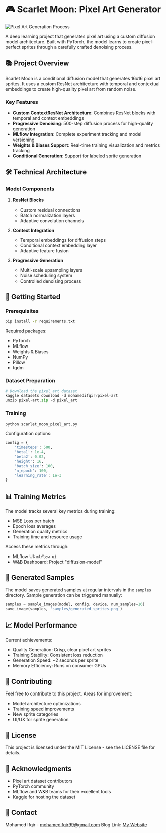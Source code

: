 # 🎮 Scarlet Moon: Pixel Art Generator

![Pixel Art Generation Process](https://img.freepik.com/premium-photo/pixel-art-animation-tranquil-desert-temple-horizon_899449-53687.jpg)

A deep learning project that generates pixel art using a custom diffusion model architecture. Built with PyTorch, the model learns to create pixel-perfect sprites through a carefully crafted denoising process.

## 📚 Project Overview

Scarlet Moon is a conditional diffusion model that generates 16x16 pixel art sprites. It uses a custom ResNet architecture with temporal and contextual embeddings to create high-quality pixel art from random noise.

### Key Features

- **Custom ContextResNet Architecture**: Combines ResNet blocks with temporal and context embeddings
- **Progressive Denoising**: 500-step diffusion process for high-quality generation
- **MLflow Integration**: Complete experiment tracking and model versioning
- **Weights & Biases Support**: Real-time training visualization and metrics tracking
- **Conditional Generation**: Support for labeled sprite generation

## 🛠 Technical Architecture

### Model Components

1. **ResNet Blocks**
   - Custom residual connections
   - Batch normalization layers
   - Adaptive convolution channels

2. **Context Integration**
   - Temporal embeddings for diffusion steps
   - Conditional context embedding layer
   - Adaptive feature fusion

3. **Progressive Generation**
   - Multi-scale upsampling layers
   - Noise scheduling system
   - Controlled denoising process

## 🚀 Getting Started

### Prerequisites

```bash
pip install -r requirements.txt
```

Required packages:
- PyTorch
- MLflow
- Weights & Biases
- NumPy
- Pillow
- tqdm

### Dataset Preparation

```python
# Download the pixel art dataset
kaggle datasets download -d mohamedifqir/pixel-art
unzip pixel-art.zip -d pixel_art
```

### Training

```python
python scarlet_moon_pixel_art.py
```

Configuration options:
```python
config = {
    'timesteps': 500,
    'beta1': 1e-4,
    'beta2': 0.02,
    'height': 16,
    'batch_size': 100,
    'n_epoch': 100,
    'learning_rate': 1e-3
}
```

## 📊 Training Metrics

The model tracks several key metrics during training:
- MSE Loss per batch
- Epoch loss averages
- Generation quality metrics
- Training time and resource usage

Access these metrics through:
- MLflow UI: `mlflow ui`
- W&B Dashboard: Project "diffusion-model"

## 🎨 Generated Samples

The model saves generated samples at regular intervals in the `samples` directory. Sample generation can be triggered manually:

```python
samples = sample_images(model, config, device, num_samples=16)
save_image(samples, 'samples/generated_sprites.png')
```

## 📈 Model Performance

Current achievements:
- Quality Generation: Crisp, clear pixel art sprites
- Training Stability: Consistent loss reduction
- Generation Speed: ~2 seconds per sprite
- Memory Efficiency: Runs on consumer GPUs

## 🤝 Contributing

Feel free to contribute to this project. Areas for improvement:
- Model architecture optimizations
- Training speed improvements
- New sprite categories
- UI/UX for sprite generation

## 📝 License

This project is licensed under the MIT License - see the LICENSE file for details.

## 🙏 Acknowledgments

- Pixel art dataset contributors
- PyTorch community
- MLflow and W&B teams for their excellent tools
- Kaggle for hosting the dataset

## 📧 Contact

Mohamed Ifqir - mohamedifqir99@gmail.com
Blog Link: [My Website](https://medifqir.vercel.app/)

